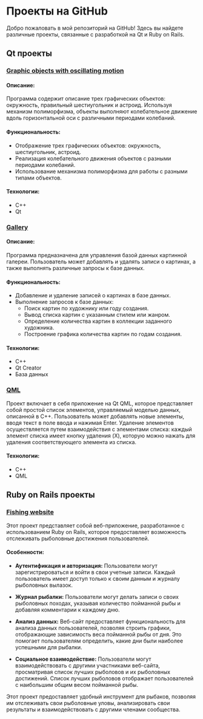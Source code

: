 # Проекты на GitHub

Добро пожаловать в мой репозиторий на GitHub! Здесь вы найдете различные проекты, связанные с разработкой на Qt и Ruby on Rails.

## Qt проекты

### [Graphic objects with oscillating motion](ссылка)

#### Описание:
Программа содержит описание трех графических объектов: окружность, правильный шестиугольник и астроид. Используя механизм полиморфизма, объекты выполняют колебательное движение вдоль горизонтальной оси с различными периодами колебаний.

#### Функциональность:
- Отображение трех графических объектов: окружность, шестиугольник, астроид.
- Реализация колебательного движения объектов с разными периодами колебаний.
- Использование механизма полиморфизма для работы с разными типами объектов.

#### Технологии:
- C++
- Qt


### [Gallery](ссылка)

#### Описание:
Программа предназначена для управления базой данных картинной галереи. Пользователь может добавлять и удалять записи о картинах, а также выполнять различные запросы к базе данных.

#### Функциональность:
- Добавление и удаление записей о картинах в базе данных.
- Выполнение запросов к базе данных:
  - Поиск картин по художнику или году создания.
  - Вывод списка картин с указанным стилем или жанром.
  - Определение количества картин в коллекции заданного художника.
  - Построение графика количества картин по годам создания.

#### Технологии:
-  C++
-  Qt Creator
- База данных

### [QML](ссылка)

Проект включает в себя приложение на Qt QML, которое представляет собой простой список элементов, управляемый моделью данных, описанной в C++. Пользователь может добавлять новые элементы, вводя текст в поле ввода и нажимая Enter. Удаление элементов осуществляется путем взаимодействия с элементами списка: каждый элемент списка имеет кнопку удаления (X), которую можно нажать для удаления соответствующего элемента из списка.
#### Технологии:
- C++
- QML

## Ruby on Rails проекты

### [Fishing website](ссылка)

Этот проект представляет собой веб-приложение, разработанное с использованием Ruby on Rails, которое предоставляет возможность отслеживать рыболовные достижения пользователей.

#### Особенности:

- **Аутентификация и авторизация:** Пользователи могут зарегистрироваться и войти в свои учетные записи. Каждый пользователь имеет доступ только к своим данным и журналу рыболовных вылазок.

- **Журнал рыбалки:** Пользователи могут делать записи о своих рыболовных походах, указывая количество пойманной рыбы и добавляя комментарии к каждому дню.

- **Анализ данных:** Веб-сайт предоставляет функциональность для анализа данных пользователей, позволяя строить графики, отображающие зависимость веса пойманной рыбы от дня. Это помогает пользователям определить, какие дни были наиболее успешными для рыбалки.

- **Социальное взаимодействие:** Пользователи могут взаимодействовать с другими участниками веб-сайта, просматривая список лучших рыболовов и их рыболовных достижений. Список лучших рыболовов отображает пользователей с наибольшим общим весом пойманной рыбы.

Этот проект предоставляет удобный инструмент для рыбаков, позволяя им отслеживать свои рыболовные уловы, анализировать свои результаты и взаимодействовать с другими членами сообщества.

